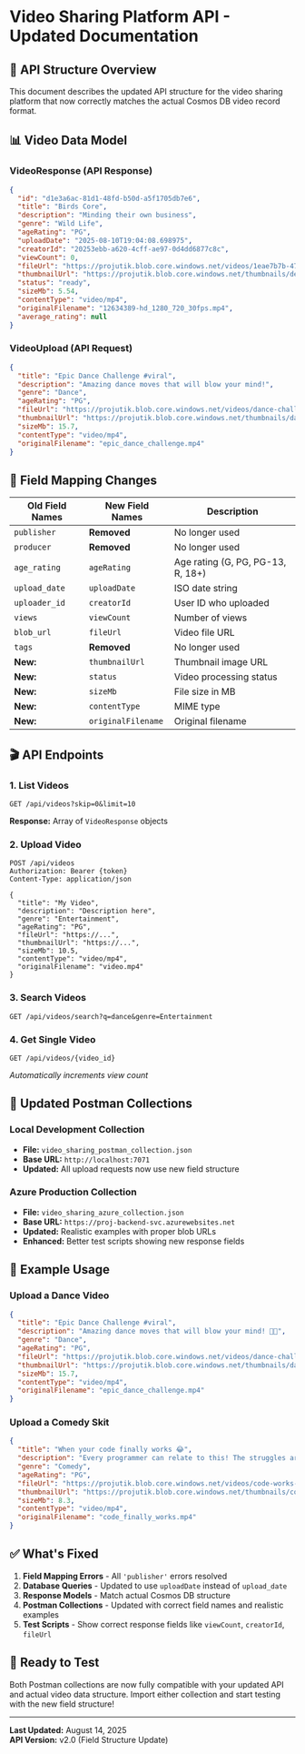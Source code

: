 # Video Sharing Platform API - Updated Documentation

## 🎯 **API Structure Overview**

This document describes the updated API structure for the video sharing platform that now correctly matches the actual Cosmos DB video record format.

## 📊 **Video Data Model**

### **VideoResponse (API Response)**

```json
{
  "id": "d1e3a6ac-81d1-48fd-b50d-a5f1705db7e6",
  "title": "Birds Core",
  "description": "Minding their own business",
  "genre": "Wild Life",
  "ageRating": "PG",
  "uploadDate": "2025-08-10T19:04:08.698975",
  "creatorId": "20253ebb-a620-4cff-ae97-0d4dd6877c8c",
  "viewCount": 0,
  "fileUrl": "https://projutik.blob.core.windows.net/videos/1eae7b7b-470f-4f2b-93d1-b38ce0c01264.mp4",
  "thumbnailUrl": "https://projutik.blob.core.windows.net/thumbnails/dea1ba42-f146-475f-ad72-98f7e22f5642.jpg",
  "status": "ready",
  "sizeMb": 5.54,
  "contentType": "video/mp4",
  "originalFilename": "12634389-hd_1280_720_30fps.mp4",
  "average_rating": null
}
```

### **VideoUpload (API Request)**

```json
{
  "title": "Epic Dance Challenge #viral",
  "description": "Amazing dance moves that will blow your mind!",
  "genre": "Dance",
  "ageRating": "PG",
  "fileUrl": "https://projutik.blob.core.windows.net/videos/dance-challenge.mp4",
  "thumbnailUrl": "https://projutik.blob.core.windows.net/thumbnails/dance-thumb.jpg",
  "sizeMb": 15.7,
  "contentType": "video/mp4",
  "originalFilename": "epic_dance_challenge.mp4"
}
```

## 🔄 **Field Mapping Changes**

| **Old Field Names** | **New Field Names** | **Description**                   |
| ------------------- | ------------------- | --------------------------------- |
| `publisher`         | **Removed**         | No longer used                    |
| `producer`          | **Removed**         | No longer used                    |
| `age_rating`        | `ageRating`         | Age rating (G, PG, PG-13, R, 18+) |
| `upload_date`       | `uploadDate`        | ISO date string                   |
| `uploader_id`       | `creatorId`         | User ID who uploaded              |
| `views`             | `viewCount`         | Number of views                   |
| `blob_url`          | `fileUrl`           | Video file URL                    |
| `tags`              | **Removed**         | No longer used                    |
| **New:**            | `thumbnailUrl`      | Thumbnail image URL               |
| **New:**            | `status`            | Video processing status           |
| **New:**            | `sizeMb`            | File size in MB                   |
| **New:**            | `contentType`       | MIME type                         |
| **New:**            | `originalFilename`  | Original filename                 |

## 🎬 **API Endpoints**

### **1. List Videos**

```http
GET /api/videos?skip=0&limit=10
```

**Response:** Array of `VideoResponse` objects

### **2. Upload Video**

```http
POST /api/videos
Authorization: Bearer {token}
Content-Type: application/json

{
  "title": "My Video",
  "description": "Description here",
  "genre": "Entertainment",
  "ageRating": "PG",
  "fileUrl": "https://...",
  "thumbnailUrl": "https://...",
  "sizeMb": 10.5,
  "contentType": "video/mp4",
  "originalFilename": "video.mp4"
}
```

### **3. Search Videos**

```http
GET /api/videos/search?q=dance&genre=Entertainment
```

### **4. Get Single Video**

```http
GET /api/videos/{video_id}
```

_Automatically increments view count_

## 📝 **Updated Postman Collections**

### **Local Development Collection**

- **File:** `video_sharing_postman_collection.json`
- **Base URL:** `http://localhost:7071`
- **Updated:** All upload requests now use new field structure

### **Azure Production Collection**

- **File:** `video_sharing_azure_collection.json`
- **Base URL:** `https://proj-backend-svc.azurewebsites.net`
- **Updated:** Realistic examples with proper blob URLs
- **Enhanced:** Better test scripts showing new response fields

## 🎯 **Example Usage**

### **Upload a Dance Video**

```json
{
  "title": "Epic Dance Challenge #viral",
  "description": "Amazing dance moves that will blow your mind! 🕺💃",
  "genre": "Dance",
  "ageRating": "PG",
  "fileUrl": "https://projutik.blob.core.windows.net/videos/dance-challenge-viral.mp4",
  "thumbnailUrl": "https://projutik.blob.core.windows.net/thumbnails/dance-challenge-thumb.jpg",
  "sizeMb": 15.7,
  "contentType": "video/mp4",
  "originalFilename": "epic_dance_challenge.mp4"
}
```

### **Upload a Comedy Skit**

```json
{
  "title": "When your code finally works 😂",
  "description": "Every programmer can relate to this! The struggles are real 😭💻",
  "genre": "Comedy",
  "ageRating": "PG",
  "fileUrl": "https://projutik.blob.core.windows.net/videos/code-works-comedy.mp4",
  "thumbnailUrl": "https://projutik.blob.core.windows.net/thumbnails/code-works-thumb.jpg",
  "sizeMb": 8.3,
  "contentType": "video/mp4",
  "originalFilename": "code_finally_works.mp4"
}
```

## ✅ **What's Fixed**

1. **Field Mapping Errors** - All `'publisher'` errors resolved
2. **Database Queries** - Updated to use `uploadDate` instead of `upload_date`
3. **Response Models** - Match actual Cosmos DB structure
4. **Postman Collections** - Updated with correct field names and realistic examples
5. **Test Scripts** - Show correct response fields like `viewCount`, `creatorId`, `fileUrl`

## 🚀 **Ready to Test**

Both Postman collections are now fully compatible with your updated API and actual video data structure. Import either collection and start testing with the new field structure!

---

**Last Updated:** August 14, 2025  
**API Version:** v2.0 (Field Structure Update)
